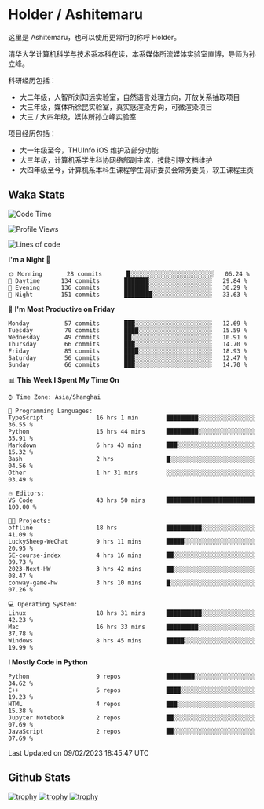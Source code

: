 # Holder / Ashitemaru

这里是 Ashitemaru，也可以使用更常用的称呼 Holder。

清华大学计算机科学与技术系本科在读，本系媒体所流媒体实验室直博，导师为孙立峰。

科研经历包括：

- 大二年级，人智所刘知远实验室，自然语言处理方向，开放关系抽取项目
- 大三年级，媒体所徐昆实验室，真实感渲染方向，可微渲染项目
- 大三 / 大四年级，媒体所孙立峰实验室

项目经历包括：

- 大一年级至今，THUInfo iOS 维护及部分功能
- 大三年级，计算机系学生科协网络部副主席，技能引导文档维护
- 大四年级至今，计算机系本科生课程学生调研委员会常务委员，软工课程主页

## Waka Stats

<!--START_SECTION:waka-->
![Code Time](http://img.shields.io/badge/Code%20Time-499%20hrs%2045%20mins-blue)

![Profile Views](http://img.shields.io/badge/Profile%20Views-0-blue)

![Lines of code](https://img.shields.io/badge/From%20Hello%20World%20I%27ve%20Written-319%20Thousand%20lines%20of%20code-blue)

**I'm a Night 🦉** 

```text
🌞 Morning       28 commits       █░░░░░░░░░░░░░░░░░░░░░░░░   06.24 % 
🌆 Daytime      134 commits       ███████░░░░░░░░░░░░░░░░░░   29.84 % 
🌃 Evening      136 commits       ███████░░░░░░░░░░░░░░░░░░   30.29 % 
🌙 Night        151 commits       ████████░░░░░░░░░░░░░░░░░   33.63 % 

```
📅 **I'm Most Productive on Friday** 

```text
Monday          57 commits       ███░░░░░░░░░░░░░░░░░░░░░░   12.69 % 
Tuesday         70 commits       ████░░░░░░░░░░░░░░░░░░░░░   15.59 % 
Wednesday       49 commits       ██░░░░░░░░░░░░░░░░░░░░░░░   10.91 % 
Thursday        66 commits       ███░░░░░░░░░░░░░░░░░░░░░░   14.70 % 
Friday          85 commits       ████░░░░░░░░░░░░░░░░░░░░░   18.93 % 
Saturday        56 commits       ███░░░░░░░░░░░░░░░░░░░░░░   12.47 % 
Sunday          66 commits       ███░░░░░░░░░░░░░░░░░░░░░░   14.70 % 

```


📊 **This Week I Spent My Time On** 

```text
⌚︎ Time Zone: Asia/Shanghai

💬 Programming Languages: 
TypeScript               16 hrs 1 min        █████████░░░░░░░░░░░░░░░░   36.55 % 
Python                   15 hrs 44 mins      █████████░░░░░░░░░░░░░░░░   35.91 % 
Markdown                 6 hrs 43 mins       ███░░░░░░░░░░░░░░░░░░░░░░   15.32 % 
Bash                     2 hrs               █░░░░░░░░░░░░░░░░░░░░░░░░   04.56 % 
Other                    1 hr 31 mins        ░░░░░░░░░░░░░░░░░░░░░░░░░   03.49 % 

🔥 Editors: 
VS Code                  43 hrs 50 mins      █████████████████████████   100.00 % 

🐱‍💻 Projects: 
offline                  18 hrs              ██████████░░░░░░░░░░░░░░░   41.09 % 
LuckySheep-WeChat        9 hrs 11 mins       █████░░░░░░░░░░░░░░░░░░░░   20.95 % 
SE-course-index          4 hrs 16 mins       ██░░░░░░░░░░░░░░░░░░░░░░░   09.73 % 
2023-Next-HW             3 hrs 42 mins       ██░░░░░░░░░░░░░░░░░░░░░░░   08.47 % 
conway-game-hw           3 hrs 10 mins       █░░░░░░░░░░░░░░░░░░░░░░░░   07.26 % 

💻 Operating System: 
Linux                    18 hrs 31 mins      ██████████░░░░░░░░░░░░░░░   42.23 % 
Mac                      16 hrs 33 mins      █████████░░░░░░░░░░░░░░░░   37.78 % 
Windows                  8 hrs 45 mins       █████░░░░░░░░░░░░░░░░░░░░   19.99 % 

```

**I Mostly Code in Python** 

```text
Python                   9 repos             ████████░░░░░░░░░░░░░░░░░   34.62 % 
C++                      5 repos             ████░░░░░░░░░░░░░░░░░░░░░   19.23 % 
HTML                     4 repos             ███░░░░░░░░░░░░░░░░░░░░░░   15.38 % 
Jupyter Notebook         2 repos             ██░░░░░░░░░░░░░░░░░░░░░░░   07.69 % 
JavaScript               2 repos             ██░░░░░░░░░░░░░░░░░░░░░░░   07.69 % 

```



 Last Updated on 09/02/2023 18:45:47 UTC
<!--END_SECTION:waka-->

## Github Stats

[![trophy](https://github-profile-trophy.vercel.app/?username=Ashitemaru&column=7)](https://github.com/Ashitemaru)
[![trophy](https://github-readme-stats.vercel.app/api?username=Ashitemaru&show_icons=true&include_all_commits=true)](https://github.com/Ashitemaru)
[![trophy](https://github-readme-stats.vercel.app/api/top-langs/?username=Ashitemaru&layout=compact)](https://github.com/Ashitemaru)

<!--
**Ashitemaru/Ashitemaru** is a ✨ _special_ ✨ repository because its `README.md` (this file) appears on your GitHub profile.

Here are some ideas to get you started:

- 🔭 I’m currently working on ...
- 🌱 I’m currently learning ...
- 👯 I’m looking to collaborate on ...
- 🤔 I’m looking for help with ...
- 💬 Ask me about ...
- 📫 How to reach me: ...
- 😄 Pronouns: ...
- ⚡ Fun fact: ...
-->
